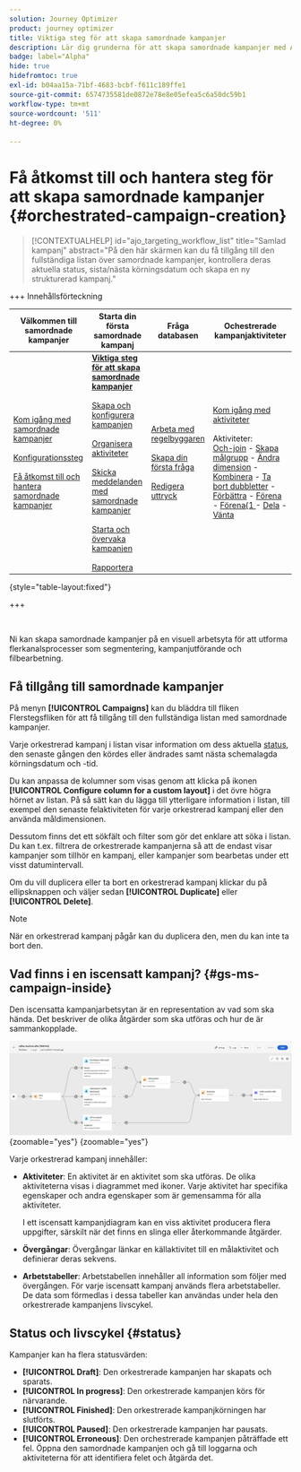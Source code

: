 ```yaml
---
solution: Journey Optimizer
product: journey optimizer
title: Viktiga steg för att skapa samordnade kampanjer
description: Lär dig grunderna för att skapa samordnade kampanjer med Adobe Journey Optimizer
badge: label="Alpha"
hide: true
hidefromtoc: true
exl-id: b04aa15a-71bf-4683-bcbf-f611c189ffe1
source-git-commit: 6574735581de0872e78e8e05efea5c6a50dc59b1
workflow-type: tm+mt
source-wordcount: '511'
ht-degree: 0%

---
```



# Få åtkomst till och hantera steg för att skapa samordnade kampanjer {#orchestrated-campaign-creation}

>[!CONTEXTUALHELP]
>id="ajo_targeting_workflow_list"
>title="Samlad kampanj"
>abstract="På den här skärmen kan du få tillgång till den fullständiga listan över samordnade kampanjer, kontrollera deras aktuella status, sista/nästa körningsdatum och skapa en ny strukturerad kampanj."

+++ Innehållsförteckning

| Välkommen till samordnade kampanjer | Starta din första samordnade kampanj | Fråga databasen | Ochestrerade kampanjaktiviteter |
|---|---|---|---|
| [Kom igång med samordnade kampanjer](gs-orchestrated-campaigns.md)<br/><br/>[Konfigurationssteg](configuration-steps.md)<br/><br/>[Få åtkomst till och hantera samordnade kampanjer](access-manage-orchestrated-campaigns.md) | <b>[Viktiga steg för att skapa samordnade kampanjer](gs-campaign-creation.md)</b><br/><br/>[Skapa och konfigurera kampanjen](create-orchestrated-campaign.md)<br/><br/>[Organisera aktiviteter](orchestrate-activities.md)<br/><br/>[Skicka meddelanden med samordnade kampanjer](send-messages.md)<br/><br/>[Starta och övervaka kampanjen](start-monitor-campaigns.md)<br/><br/>[Rapportera](reporting-campaigns.md) | [Arbeta med regelbyggaren](orchestrated-rule-builder.md)<br/><br/>[Skapa din första fråga](build-query.md)<br/><br/>[Redigera uttryck](edit-expressions.md) | [Kom igång med aktiviteter](activities/about-activities.md)<br/><br/>Aktiviteter:<br/>[Och-join](activities/and-join.md) - [Skapa målgrupp](activities/build-audience.md) - [Ändra dimension](activities/change-dimension.md) - [Kombinera](activities/combine.md) - [Ta bort dubbletter](activities/deduplication.md) - [Förbättra](activities/enrichment.md) - [Förena](activities/fork.md) - [Förena&lbrace;1 ](activities/reconciliation.md) - [Dela](activities/split.md) - [Vänta](activities/wait.md) |

{style="table-layout:fixed"}

+++

<br/>

Ni kan skapa samordnade kampanjer på en visuell arbetsyta för att utforma flerkanalsprocesser som segmentering, kampanjutförande och filbearbetning.

## Få tillgång till samordnade kampanjer

På menyn **[!UICONTROL Campaigns]** kan du bläddra till fliken Flerstegsfliken för att få tillgång till den fullständiga listan med samordnade kampanjer.

Varje orkestrerad kampanj i listan visar information om dess aktuella [status](#status), den senaste gången den kördes eller ändrades samt nästa schemalagda körningsdatum och -tid.

Du kan anpassa de kolumner som visas genom att klicka på ikonen **[!UICONTROL Configure column for a custom layout]** i det övre högra hörnet av listan. På så sätt kan du lägga till ytterligare information i listan, till exempel den senaste felaktiviteten för varje orkestrerad kampanj eller den använda måldimensionen.

Dessutom finns det ett sökfält och filter som gör det enklare att söka i listan. Du kan t.ex. filtrera de orkestrerade kampanjerna så att de endast visar kampanjer som tillhör en kampanj, eller kampanjer som bearbetas under ett visst datumintervall.

Om du vill duplicera eller ta bort en orkestrerad kampanj klickar du på ellipsknappen och väljer sedan **[!UICONTROL Duplicate]** eller **[!UICONTROL Delete]**.

>[!NOTE]
>
>När en orkestrerad kampanj pågår kan du duplicera den, men du kan inte ta bort den.

## Vad finns i en iscensatt kampanj? {#gs-ms-campaign-inside}

Den iscensatta kampanjarbetsytan är en representation av vad som ska hända. Det beskriver de olika åtgärder som ska utföras och hur de är sammankopplade.

![](assets/workflow-example.png){zoomable="yes"} {zoomable="yes"}

Varje orkestrerad kampanj innehåller:

* **Aktiviteter**: En aktivitet är en aktivitet som ska utföras. De olika aktiviteterna visas i diagrammet med ikoner. Varje aktivitet har specifika egenskaper och andra egenskaper som är gemensamma för alla aktiviteter.

  I ett iscensatt kampanjdiagram kan en viss aktivitet producera flera uppgifter, särskilt när det finns en slinga eller återkommande åtgärder.

* **Övergångar**: Övergångar länkar en källaktivitet till en målaktivitet och definierar deras sekvens.

* **Arbetstabeller**: Arbetstabellen innehåller all information som följer med övergången. För varje iscensatt kampanj används flera arbetstabeller. De data som förmedlas i dessa tabeller kan användas under hela den orkestrerade kampanjens livscykel.

## Status och livscykel {#status}

Kampanjer kan ha flera statusvärden:

* **[!UICONTROL Draft]**: Den orkestrerade kampanjen har skapats och sparats.
* **[!UICONTROL In progress]**: Den orkestrerade kampanjen körs för närvarande.
* **[!UICONTROL Finished]**: Den orkestrerade kampanjkörningen har slutförts.
* **[!UICONTROL Paused]**: Den orkestrerade kampanjen har pausats.
* **[!UICONTROL Erroneous]**: Den orchestrerade kampanjen påträffade ett fel. Öppna den samordnade kampanjen och gå till loggarna och aktiviteterna för att identifiera felet och åtgärda det.
